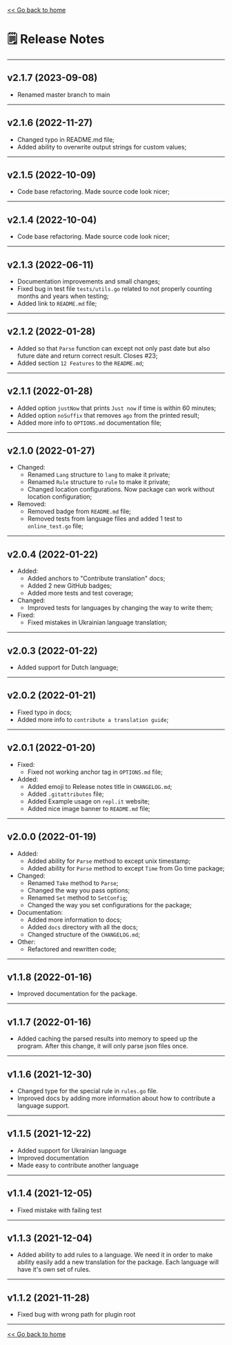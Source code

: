 [<< Go back to home](https://github.com/SerhiiCho/timeago/blob/master/README.md)

# 🗒 Release Notes

----

## v2.1.7 (2023-09-08)

- Renamed master branch to main

----

## v2.1.6 (2022-11-27)

- Changed typo in README.md file;
- Added ability to overwrite output strings for custom values;

----

## v2.1.5 (2022-10-09)

- Code base refactoring. Made source code look nicer;

----

## v2.1.4 (2022-10-04)

- Code base refactoring. Made source code look nicer;

----

## v2.1.3 (2022-06-11)

- Documentation improvements and small changes;
- Fixed bug in test file `tests/utils.go` related to not properly counting months and years when testing;
- Added link to `README.md` file;

----

## v2.1.2 (2022-01-28)

- Added so that `Parse` function can except not only past date but also future date and return correct result. Closes #23;
- Added section `12 Features` to the `README.md`;

----

## v2.1.1 (2022-01-28)

- Added option `justNow` that prints `Just now` if time is within 60 minutes;
- Added option `noSuffix` that removes `ago` from the printed result;
- Added more info to `OPTIONS.md` documentation file;

----

## v2.1.0 (2022-01-27)

- Changed:
    - Renamed `Lang` structure to `lang` to make it private;
    - Renamed `Rule` structure to `rule` to make it private;
    - Changed location configurations. Now package can work without location configuration;
- Removed:
    - Removed badge from `README.md` file;
    - Removed tests from language files and added 1 test to `online_test.go` file;

----

## v2.0.4 (2022-01-22)

- Added:
    - Added anchors to "Contribute translation" docs;
    - Added 2 new GitHub badges;
    - Added more tests and test coverage;
- Changed:
    - Improved tests for languages by changing the way to write them;
- Fixed:
    - Fixed mistakes in Ukrainian language translation;

----

## v2.0.3 (2022-01-22)

- Added support for Dutch language;

----

## v2.0.2 (2022-01-21)

- Fixed typo in docs;
- Added more info to `contribute a translation guide`;

----

## v2.0.1 (2022-01-20)

- Fixed:
    - Fixed not working anchor tag in `OPTIONS.md` file;
- Added:
    - Added emoji to Release notes title in `CHANGELOG.md`;
    - Added `.gitattributes` file;
    - Added Example usage on `repl.it` website;
    - Added nice image banner to `README.md` file;

----

## v2.0.0 (2022-01-19)

- Added:
    - Added ability for `Parse` method to except unix timestamp;
    - Added ability for `Parse` method to except `Time` from Go time package;
- Changed:
    - Renamed `Take` method to `Parse`;
    - Changed the way you pass options;
    - Renamed `Set` method to `SetConfig`;
    - Changed the way you set configurations for the package;
- Documentation:
    - Added more information to docs;
    - Added `docs` directory with all the docs;
    - Changed structure of the `CHANGELOG.md`;
- Other:
    - Refactored and rewritten code;

----

## v1.1.8 (2022-01-16)

- Improved documentation for the package.

----

## v1.1.7 (2022-01-16)

- Added caching the parsed results into memory to speed up the program. After this change, it will only parse json files once.

----

## v1.1.6 (2021-12-30)

- Changed type for the special rule in `rules.go` file.
- Improved docs by adding more information about how to contribute a language support.

----

## v1.1.5 (2021-12-22)

- Added support for Ukrainian language
- Improved documentation
- Made easy to contribute another language

----

## v1.1.4 (2021-12-05)

- Fixed mistake with failing test

----

## v1.1.3 (2021-12-04)

- Added ability to add rules to a language. We need it in order to make ability easily add a new translation for the package. Each language will have it's own set of rules.

----

## v1.1.2 (2021-11-28)

- Fixed bug with wrong path for plugin root

----

[<< Go back to home](https://github.com/SerhiiCho/timeago/blob/master/README.md)